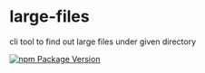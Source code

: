 # large-files
cli tool to find out large files under given directory

[![npm Package Version](https://img.shields.io/npm/v/large-files.svg?maxAge=2592000)](https://www.npmjs.com/package/large-files)
